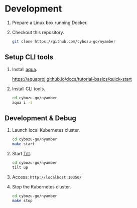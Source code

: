 # Development

1. Prepare a Linux box running Docker.
2. Checkout this repository.

    ```bash
    git clone https://github.com/cybozu-go/nyamber
    ```

## Setup CLI tools

1. Install [aqua][].

    <https://aquaproj.github.io/docs/tutorial-basics/quick-start>

2. Install CLI tools.

    ```bash
    cd cybozu-go/nyamber
    aqua i -l
    ```

## Development & Debug

1. Launch local Kubernetes cluster.

    ```bash
    cd cybozu-go/nyamber
    make start
    ```

2. Start [Tilt][].

    ```bash
    cd cybozu-go/nyamber
    tilt up
    ```

3. Access: `http://localhost:10350/`
4. Stop the Kubernetes cluster.

    ```bash
    cd cybozu-go/nyamber
    make stop
    ```

[aqua]: https://aquaproj.github.io
[Tilt]: https://tilt.dev
